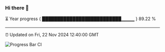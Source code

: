 ### Hi there 👋

⏳ Year progress { ██████████████████████████▁▁▁▁ } 89.22 %

---

⏰ Updated on Fri, 22 Nov 2024 12:40:00 GMT

![Progress Bar CI](https://github.com/liununu/liununu/workflows/Progress%20Bar%20CI/badge.svg)

